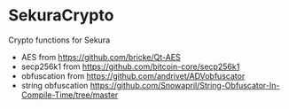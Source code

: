 # SekuraCrypto
Crypto functions for Sekura

- AES from https://github.com/bricke/Qt-AES
- secp256k1 from https://github.com/bitcoin-core/secp256k1
- obfuscation from https://github.com/andrivet/ADVobfuscator
- string obfuscation https://github.com/Snowapril/String-Obfuscator-In-Compile-Time/tree/master
